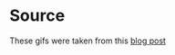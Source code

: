 # Source
These gifs were taken from this [blog post](https://medium.com/analytics-vidhya/create-your-own-desktop-pet-with-python-5b369be18868)